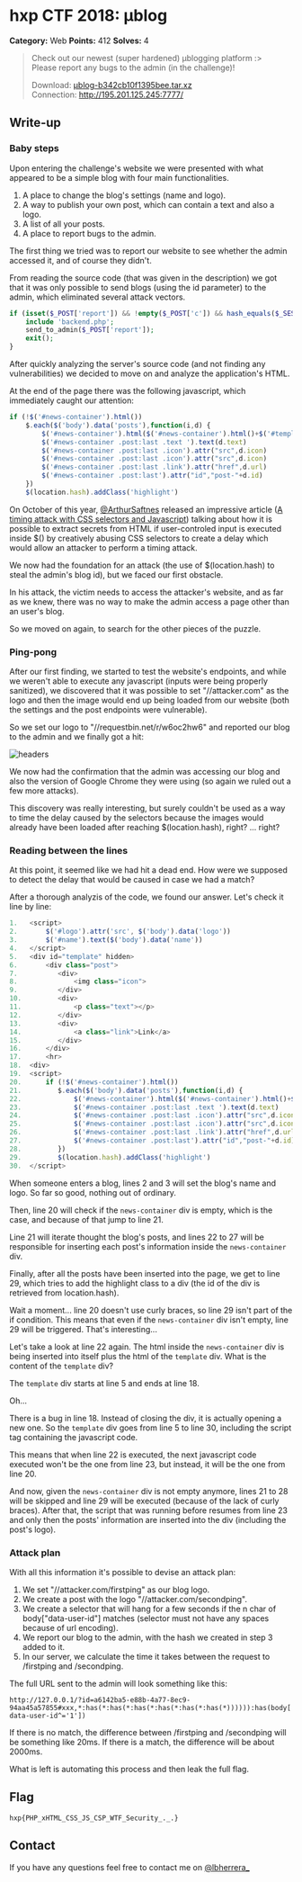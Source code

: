 # hxp CTF 2018: µblog

**Category:** Web
**Points:** 412
**Solves:** 4

> Check out our newest (super hardened) µblogging platform :>\
> Please report any bugs to the admin (in the challenge)!
>
> Download: [µblog-b342cb10f1395bee.tar.xz](https://2018.ctf.link/assets/files/%C2%B5blog-b342cb10f1395bee.tar.xz)\
> Connection: http://195.201.125.245:7777/

## Write-up
 
### Baby steps

Upon entering the challenge's website we were presented with what appeared to be a simple blog with four main functionalities.
1. A place to change the blog's settings (name and logo).
2. A way to publish your own post, which can contain a text and also a logo.
3. A list of all your posts.
4. A place to report bugs to the admin.

The first thing we tried was to report our website to see whether the admin accessed it, and of course they didn't.

From reading the source code (that was given in the description) we got that it was only possible to send blogs (using the id parameter) to the admin, which eliminated several attack vectors.
```php
if (isset($_POST['report']) && !empty($_POST['c']) && hash_equals($_SESSION['c'], $_POST['c']) && preg_match('/^http:\/\/127.0.0.1\/\?id=[0-9a-f]{8}-[0-9a-f]{4}-[4][0-9a-f]{3}-[89ab][0-9a-f]{3}-[0-9a-f]{12}/', $_POST['report'])){
    include 'backend.php';
    send_to_admin($_POST['report']);
    exit();
}
```

After quickly analyzing the server's source code (and not finding any vulnerabilities) we decided to move on and analyze the application's HTML.

At the end of the page there was the following javascript, which immediately caught our attention:
```javascript
if (!$('#news-container').html())
    $.each($('body').data('posts'),function(i,d) {
        $('#news-container').html($('#news-container').html()+$('#template').html() )
        $('#news-container .post:last .text ').text(d.text)
        $('#news-container .post:last .icon').attr("src",d.icon)
        $('#news-container .post:last .icon').attr("src",d.icon)
        $('#news-container .post:last .link').attr("href",d.url)
        $('#news-container .post:last').attr("id","post-"+d.id)
    })
    $(location.hash).addClass('highlight')
```

On October of this year, [@ArthurSaftnes](https://twitter.com/ArthurSaftnes) released an impressive article ([A timing attack with CSS selectors and Javascript](https://blog.sheddow.xyz/css-timing-attack/)) talking about how it is possible to extract secrets from HTML
if user-controled input is executed inside $() by creatively abusing CSS selectors to create a delay which would allow an attacker to perform a timing attack.

We now had the foundation for an attack (the use of $(location.hash) to steal the admin's blog id), but we faced our first obstacle.

In his attack, the victim needs to access the attacker's website, and as far as we knew, there was no way to make the admin access a page other than an user's blog.

So we moved on again, to search for the other pieces of the puzzle.

### Ping-pong

After our first finding, we started to test the website's endpoints, and while we weren't able to execute any javascript (inputs were being properly sanitized), we discovered that it was possible to set "//attacker.com" as the logo and then the image would end up being loaded from our website (both the settings and the post endpoints were vulnerable).

So we set our logo to "//requestbin.net/r/w6oc2hw6" and reported our blog to the admin and we finally got a hit:

![headers](https://i.imgur.com/MeDD3WF.png)

We now had the confirmation that the admin was accessing our blog and also the version of Google Chrome they were using (so again we ruled out a few more attacks).

This discovery was really interesting, but surely couldn't be used as a way to time the delay caused by the selectors because the images would already have been loaded after reaching $(location.hash), right? ... right?

### Reading between the lines

At this point, it seemed like we had hit a dead end. How were we supposed to detect the delay that would be caused in case we had a match?

After a thorough analyzis of the code, we found our answer. Let's check it line by line:

```javascript
1.   <script>
2.       $('#logo').attr('src', $('body').data('logo'))
3.       $('#name').text($('body').data('name'))
4.   </script>
5.   <div id="template" hidden>
6.       <div class="post">
7.          <div>
8.              <img class="icon">
9.          </div>
10.         <div>
11.             <p class="text"></p>
12.         </div>
13.         <div>
14.             <a class="link">Link</a>
15.         </div>
16.      </div>
17.      <hr>
18.  <div>
19.  <script>
20.      if (!$('#news-container').html())
21.         $.each($('body').data('posts'),function(i,d) {
22.             $('#news-container').html($('#news-container').html()+$('#template').html() )
23.             $('#news-container .post:last .text ').text(d.text)
24.             $('#news-container .post:last .icon').attr("src",d.icon)
25.             $('#news-container .post:last .icon').attr("src",d.icon)
26.             $('#news-container .post:last .link').attr("href",d.url)
27.             $('#news-container .post:last').attr("id","post-"+d.id)
28.         })
29.         $(location.hash).addClass('highlight')
30.  </script>
```

When someone enters a blog, lines 2 and 3 will set the blog's name and logo. So far so good, nothing out of ordinary.

Then, line 20 will check if the ```news-container``` div is empty, which is the case, and because of that jump to line 21.

Line 21 will iterate thought the blog's posts, and lines 22 to 27 will be responsible for inserting each post's information inside the ```news-container``` div.

Finally, after all the posts have been inserted into the page, we get to line 29, which tries to add the highlight class to a div (the id of the div is retrieved from location.hash).

Wait a moment... line 20 doesn't use curly braces, so line 29 isn't part of the if condition. This means that even if the ```news-container``` div isn't empty, line 29 will be triggered. That's interesting...

Let's take a look at line 22 again. The html inside the ```news-container``` div is being inserted into itself plus the html of the ```template``` div. What is the content of the ```template``` div?

The ```template``` div starts at line 5 and ends at line 18.

Oh...

There is a bug in line 18. Instead of closing the div, it is actually opening a new one. So the ```template``` div goes from line 5 to line 30, including the script tag containing the javascript code.

This means that when line 22 is executed, the next javascript code executed won't be the one from line 23, but instead, it will be the one from line 20.

And now, given the ```news-container``` div is not empty anymore, lines 21 to 28 will be skipped and line 29 will be executed (because of the lack of curly braces). After that, the script that was running before resumes from line 23 and only then the posts' information are inserted into the div (including the post's logo).

### Attack plan

With all this information it's possible to devise an attack plan:

1. We set "//attacker.com/firstping" as our blog logo.
2. We create a post with the logo "//attacker.com/secondping".
3. We create a selector that will hang for a few seconds if the n char of body["data-user-id"] matches (selector must not have any spaces because of url encoding).
4. We report our blog to the admin, with the hash we created in step 3 added to it.
4. In our server, we calculate the time it takes between the request to /firstping and /secondping.

The full URL sent to the admin will look something like this:

```http://127.0.0.1/?id=a6142ba5-e88b-4a77-8ec9-94aa45a57855#xxx,*:has(*:has(*:has(*:has(*:has(*:has(*)))))):has(body[data-user-id^='1'])```

If there is no match, the difference between /firstping and /secondping will be something like 20ms. If there is a match, the difference will be about 2000ms.

What is left is automating this process and then leak the full flag.

## Flag

```hxp{PHP_xHTML_CSS_JS_CSP_WTF_Security_._.}```

## Contact

If you have any questions feel free to contact me on [@lbherrera_](https://twitter.com/lbherrera_)
